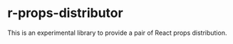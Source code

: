 # r-props-distributor

This is an experimental library to provide a pair of React props distribution.
